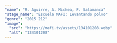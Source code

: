```yaml
---
"name": "M. Aguirre, A. Michea, F. Salamanca"
"stage_name": "Escuela MAFI: Levantando polvo"
"genre": "2015_212"
"image":
  "src": "https://mafi.tv/assets/134101208.webp"
  "alt": "134101208"
---
```

